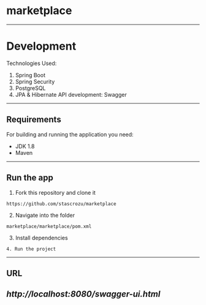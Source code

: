 # marketplace
____
# Development
Technologies Used:
1. Spring Boot
2. Spring Security
3. PostgreSQL
4. JPA & Hibernate
API development: Swagger
____
## Requirements
For building and running the application you need:
* JDK 1.8
* Maven 
----
## Run the app
1. Fork this repository and clone it
`````
https://github.com/stascrozu/marketplace
`````
2. Navigate into the folder
````
marketplace/marketplace/pom.xml
````
3. Install dependencies
````
4. Run the project
````
----
## URL
*http://localhost:8080/swagger-ui.html*
----
